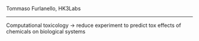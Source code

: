 Tommaso Furlanello, HK3Labs

---

Computational toxicology -> reduce experiment to predict tox effects of chemicals on biological systems

